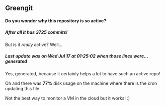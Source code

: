 ## Greengit

#### Do you wonder why this repository is so active?

##### After all it has 3725 commits!

But is it *really* active? Well...

##### Last update was on Wed Jul 17 at 01:25:02 when those lines were... generated

Yes, generated, because it certainly helps a lot to have such an active repo!

Oh and there was **77%** disk usage on the machine
where there is the cron updating this file.

Not the best way to monitor a VM in the cloud but it works! :)
